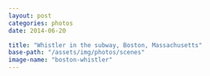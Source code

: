 ```yaml
---
layout: post
categories: photos
date: 2014-06-20

title: "Whistler in the subway, Boston, Massachusetts"
base-path: "/assets/img/photos/scenes"
image-name: "boston-whistler"
---
```

